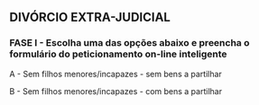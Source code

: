 ## DIVÓRCIO EXTRA-JUDICIAL
### FASE I - Escolha uma das opções abaixo e preencha o formulário do peticionamento on-line inteligente

A - Sem filhos menores/incapazes - sem bens a partilhar

B - Sem filhos menores/incapazes - com bens a partilhar
